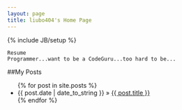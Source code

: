 ```yaml
---
layout: page
title: liubo404's Home Page
---
```

{% include JB/setup %}


    Resume
    Programmer...want to be a CodeGuru...too hard to be...


##My Posts
<ul class="posts">
  {% for post in site.posts %}
    <li><span>{{ post.date | date_to_string }}</span> &raquo; <a href="{{ BASE_PATH }}{{ post.url }}">{{ post.title }}</a></li>
  {% endfor %}
</ul>





